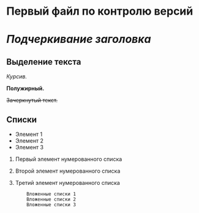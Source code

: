# Первый файл по контролю версий

# _Подчеркивание заголовка_

## Выделение текста

*Курсив.*

**Полужирный.**

~~Зачеркнутый текст.~~
## Списки

* Элемент 1
* Элемент 2
* Элемент 3

1. Первый элемент нумерованного списка
2. Второй элемент нумерованного списка
3. Третий элемент нумерованного списка

           Вложенные списки 1
           Вложенные списки 2
           Вложенные списки 3

